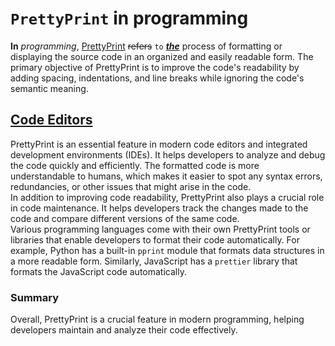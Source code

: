 # `PrettyPrint` in programming
**In** *programming*, <ins>PrettyPrint</ins> ~~refers~~ `to` <ins>***the***</ins> process of formatting or displaying the source code in an organized and easily readable form. The primary objective of PrettyPrint is to improve the code's readability by adding spacing, indentations, and line breaks while ignoring the code's semantic meaning.  
## <ins>Code Editors</ins>
PrettyPrint is an essential feature in modern code editors and integrated development environments (IDEs). It helps developers to analyze and debug the code quickly and efficiently. The formatted code is more understandable to humans, which makes it easier to spot any syntax errors, redundancies, or other issues that might arise in the code.  
In addition to improving code readability, PrettyPrint also plays a crucial role in code maintenance. It helps developers track the changes made to the code and compare different versions of the same code.  
Various programming languages come with their own PrettyPrint tools or libraries that enable developers to format their code automatically. For example, Python has a built-in `pprint` module that formats data structures in a more readable form. Similarly, JavaScript has a `prettier` library that formats the JavaScript code automatically.  
### Summary
Overall, PrettyPrint is a crucial feature in modern programming, helping developers maintain and analyze their code effectively.  
